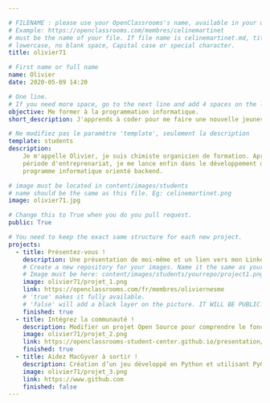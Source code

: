 ```yaml
---

# FILENAME : please use your OpenClassrooms's name, available in your url.
# Example: https://openclassrooms.com/membres/celinemartinet
# must be the name of your file. If file name is celinemartinet.md, title is celinemartinet.
# lowercase, no blank space, Capital case or special character.
title: olivier71

# First name or full name
name: Olivier
date: 2020-05-09 14:20

# One line.
# If you need more space, go to the next line and add 4 spaces on the left, as in 'description'.
objective: Me former à la programmation informatique.
short_description: J'apprends à coder pour me faire une nouvelle jeunesse.

# Ne modifiez pas le paramètre 'template', seulement la description
template: students
description:
    Je m'appelle Olivier, je suis chimiste organicien de formation. Après une 
    période d'entreprenariat, je me lance enfin dans le développement de 
    programme informatique orienté backend.

# image must be located in content/images/students
# name should be the same as this file. Eg: celinemartinet.png
image: olivier71.jpg

# Change this to True when you do you pull request.
public: True

# You need to keep the exact same structure for each new project.
projects:
  - title: Présentez-vous !
    description: Une présentation de moi-même et un lien vers mon LinkedIn.
    # Create a new repository for your images. Name it the same as your nickname and profile picture.
    # Image must be here: content/images/students/yourrepo/project1.png
    image: olivier71/projet_1.png
    link: https://openclassrooms.com/fr/membres/oliviernesme
    # 'true' makes it fully available.
    # 'false' will add a black layer on the picture. IT WILL BE PUBLIC!
    finished: true
  - title: Intégrez la communauté !
    description: Modifier un projet Open Source pour comprendre le fonctionnement de Git, de Github et des pulls. 
    image: olivier71/projet_2.png
    link: https://openclassrooms-student-center.github.io/presentation/students/ratus.html
    finished: true
  - title: Aidez MacGyver à sortir !
    description: Création d’un jeu développé en Python et utilisant PyGame.
    image: olivier71/projet_3.png
    link: https://www.github.com
    finished: false
---
```

